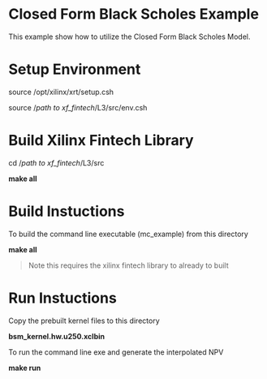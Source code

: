 
# Closed Form Black Scholes Example

This example show how to utilize the Closed Form Black Scholes Model.


# Setup Environment

source /opt/xilinx/xrt/setup.csh

source /*path to xf_fintech*/L3/src/env.csh


# Build Xilinx Fintech Library

cd  /*path to xf_fintech*/L3/src

**make all**


# Build Instuctions

To build the command line executable (mc_example) from this directory

**make all**

> Note this requires the xilinx fintech library to already to built


# Run Instuctions

Copy the prebuilt kernel files to this directory

**bsm_kernel.hw.u250.xclbin**

To run the command line exe and generate the interpolated NPV

**make run**
